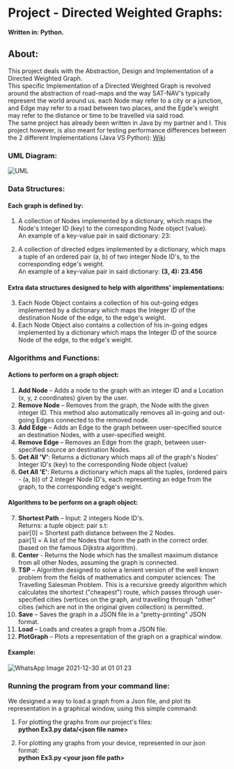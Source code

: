 ﻿# Project - Directed Weighted Graphs:
**Written in: Python.**
## About:
This project deals with the Abstraction, Design and Implementation of a Directed Weighted Graph.  
This specific Implementation of a Directed Weighted Graph is revolved around the abstraction of road-maps and the way SAT-NAV's typically represent the world around us. each Node may refer to a city or a junction, and Edge may refer to a road between two places, and the Egde's weight may refer to the distance or time to be travelled via said road.  
The same project has already been written in Java by my partner and I. This project however, is also meant for testing performance differences between the 2 different Implementations (Java VS Python): [Wiki](https://github.com/Dovi-Amiram/OOP_course_Ex2_Directed_Weigted_Graph_Implementation/wiki/ "Comparing our Java program's performance to our Python program's performance")

### UML Diagram:

![UML](https://user-images.githubusercontent.com/73857923/147769542-f42b5408-17b9-457c-bf92-5c0f3256f12d.png)

  
  
  
  
### Data Structures:
#### Each graph is defined by:
1.	A collection of Nodes implemented by a dictionary, which maps the Node's Integer ID (key) to the corresponding Node object (value).  
An example of a key-value pair in said dictionary: 23: <Node Object>

2.	A collection of directed edges implemented by a dictionary, which maps a tuple of an ordered pair (a, b) of two integer Node ID's, to the corresponding edge's weight.  
  An example of a key-value pair in said dictionary: **(3, 4): 23.456**  
  
#### Extra data structures designed to help with algorithms' implementations:  
  
3.	Each Node Object contains a collection of his out-going edges implemented by a dictionary which maps the Integer ID of the destination Node of the edge, to the edge's weight.
4.	Each Node Object also contains a collection of his in-going edges implemented by a dictionary which maps the Integer ID of the source Node of the edge, to the edge's weight.  
### Algorithms and Functions:
#### Actions to perform on a graph object:
1. **Add Node** –  Adds a node to the graph with an integer ID and a Location (x, y, z coordinates) given by the user.
2. **Remove Node** – Removes from the graph, the Node with the given integer ID. This method also automatically removes all in-going and out-going Edges connected to the removed node.
3. **Add Edge** – Adds an Edge to the graph between user-specified source an destination Nodes, with a user-specified weight.
4. **Remove Edge** – Removes an Edge from the graph, between user-specified source an destination Nodes.
5. **Get All 'V'**: Returns a dictionary which maps all of the graph's Nodes' Integer ID's (key) to the corresponding Node object (value)
6. **Get All 'E'**: Returns a dictionary which maps all the tuples, (ordered pairs - (a, b)) of 2 integer Node ID's, each representing an edge from the graph, to the corresponding edge's weight.
#### Algorithms to be perform on a graph object:
7. **Shortest Path** – Input: 2 integers Node ID's.  
Returns: a tuple object: pair s.t:  
pair[0] = Shortest path distance between the 2 Nodes.  
pair[1] = A list of the Nodes that form the path in the correct order.
(based on the famous Dijkstra algorithm).
8. **Center** - Returns the Node which has the smallest maximum distance from all other Nodes, assuming the graph is connected.
9. **TSP** – Algorithm designed to solve a lenient version of the well known problem from the fields of mathematics and computer sciences: The Travelling Salesman Problem. This is a recursive greedy algorithm which calculates the shortest ("cheapest") route, which passes through user-specified cities (vertices on the graph, and travelling through "other" cities (which are not in the original given collection) is permitted.
10. **Save** – Saves the graph in a JSON file in a "pretty-printing" JSON format.
11. **Load** – Loads and creates a graph from a JSON file.
12. **PlotGraph** – Plots a representation of the graph on a graphical window.  
  
  #### Example:  
  
  ![WhatsApp Image 2021-12-30 at 01 01 23](https://user-images.githubusercontent.com/73857923/147785358-eb00a191-7aa5-4e18-925c-7e7e0a0d4975.jpeg)
  
### Running the program from your command line:  
  
We designed a way to load a graph from a Json file, and plot its representation in a graphical window, using this simple command:  
  
1. For plotting the graphs from our project's files:  
  **python Ex3.py data/\<json file name\>**  
  
2. For plotting any graphs from your device, represented in our json format:  
  **python Ex3.py \<your json file path\>**
  
